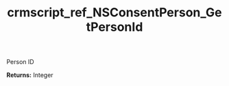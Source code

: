 ﻿---
title: crmscript_ref_NSConsentPerson_GetPersonId
description: Integer NSConsentPerson.GetPersonId()
intellisense: NSConsentPerson.GetPersonId
keywords: NSConsentPerson, GetPersonId
so.topic: reference
---

Person ID

**Returns:** Integer


